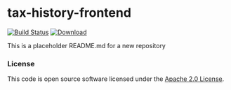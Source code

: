 
# tax-history-frontend

[![Build Status](https://travis-ci.org/hmrc/tax-history-frontend.svg?branch=master)](https://travis-ci.org/hmrc/tax-history-frontend) [ ![Download](https://api.bintray.com/packages/hmrc/releases/tax-history-frontend/images/download.svg) ](https://bintray.com/hmrc/releases/tax-history-frontend/_latestVersion)

This is a placeholder README.md for a new repository

### License

This code is open source software licensed under the [Apache 2.0 License]("http://www.apache.org/licenses/LICENSE-2.0.html").
    